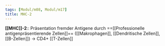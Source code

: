 ```yaml
---
tags: [Modul/m08, Modul/m17]
title: MHC-2
---
```

**[[MHC]]-2**:: Präsentation fremder Antigene durch ==[[Professionelle antigenpräsentierende Zellen]]== ([[Makrophagen]], [[Dendritische Zellen]], [[B-Zellen]]) → CD4+ [[T-Zellen]]